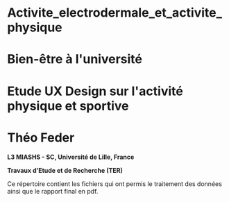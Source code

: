 # Activite_electrodermale_et_activite_physique
# Bien-être à l'université
# Etude UX Design sur l'activité physique et sportive
# Théo Feder
__L3 MIASHS - SC, Université de Lille, France__

__Travaux d’Etude et de Recherche (TER)__

Ce répertoire contient les fichiers qui ont permis le traitement des données ainsi que le rapport final en pdf.
